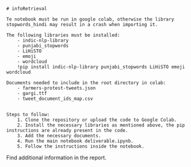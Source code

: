     # infoRetrieval

    Te notebook must be run in google colab, otherwise the library stopwords_hindi may result in a crash when importing it.

    The following libraries must be installed:
        - indic-nlp-library
        - punjabi_stopwords
        - LiHiSTO
        - emoji
        - wordcloud
        !pip install indic-nlp-library punjabi_stopwords LiHiSTO emoji wordcloud

    Documents needed to include in the root directory in colab:
        - farmers-protest-tweets.json
        - gargi.ttf
        - tweet_document_ids_map.csv


    Steps to follow:
        1. Clone the repository or upload the code to Google Colab.
        2. Install the necessary libraries as mentioned above, the pip instructions are already present in the code.
        3. Add the necessary documents.
        4. Run the main notebook deliverable.ipynb.
        5. Follow the instructions inside the notebook.



Find additional information in the report.